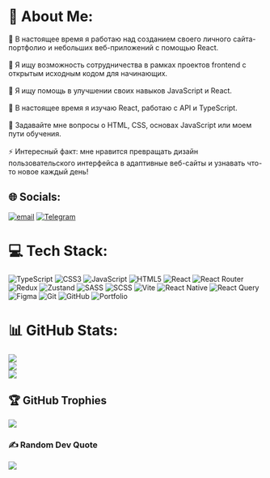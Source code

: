 # 💫 About Me:
🔭 В настоящее время я работаю над созданием своего личного сайта-портфолио и небольших веб-приложений с помощью React.<br><br>👯 Я ищу возможность сотрудничества в рамках проектов frontend с открытым исходным кодом для начинающих.<br><br>🤝 Я ищу помощь в улучшении своих навыков JavaScript и React.<br><br>🌱 В настоящее время я изучаю React, работаю с API и TypeScript.<br><br>💬 Задавайте мне вопросы о HTML, CSS, основах JavaScript или моем пути обучения.<br><br>⚡ Интересный факт: мне нравится превращать дизайн пользовательского интерфейса в адаптивные веб-сайты и узнавать что-то новое каждый день!


## 🌐 Socials:
[![email](https://img.shields.io/badge/Email-D14836?logo=gmail&logoColor=white)](mailto:adilettinadilettin@gmail.com) 
[![Telegram](https://img.shields.io/badge/Telegram-2CA5E0?logo=telegram&logoColor=white)](https://t.me/Adilet_front)

# 💻 Tech Stack:
![TypeScript](https://img.shields.io/badge/typescript-%23007ACC.svg?style=for-the-badge&logo=typescript&logoColor=white) ![CSS3](https://img.shields.io/badge/css3-%231572B6.svg?style=for-the-badge&logo=css3&logoColor=white) ![JavaScript](https://img.shields.io/badge/javascript-%23323330.svg?style=for-the-badge&logo=javascript&logoColor=%23F7DF1E) ![HTML5](https://img.shields.io/badge/html5-%23E34F26.svg?style=for-the-badge&logo=html5&logoColor=white) ![React](https://img.shields.io/badge/react-%2320232a.svg?style=for-the-badge&logo=react&logoColor=%2361DAFB) ![React Router](https://img.shields.io/badge/React_Router-CA4245?style=for-the-badge&logo=react-router&logoColor=white) ![Redux](https://img.shields.io/badge/redux-%23593d88.svg?style=for-the-badge&logo=redux&logoColor=white) ![Zustand](https://img.shields.io/badge/zustand-000000.svg?style=for-the-badge&logo=zustand&logoColor=white) ![SASS](https://img.shields.io/badge/SASS-hotpink.svg?style=for-the-badge&logo=SASS&logoColor=white) ![SCSS](https://img.shields.io/badge/SCSS-hotpink.svg?style=for-the-badge&logo=SASS&logoColor=white) ![Vite](https://img.shields.io/badge/vite-%23646CFF.svg?style=for-the-badge&logo=vite&logoColor=white) ![React Native](https://img.shields.io/badge/react_native-%2320232a.svg?style=for-the-badge&logo=react&logoColor=%2361DAFB) ![React Query](https://img.shields.io/badge/-React%20Query-FF4154?style=for-the-badge&logo=react%20query&logoColor=white) ![Figma](https://img.shields.io/badge/figma-%23F24E1E.svg?style=for-the-badge&logo=figma&logoColor=white) ![Git](https://img.shields.io/badge/git-%23F05033.svg?style=for-the-badge&logo=git&logoColor=white) ![GitHub](https://img.shields.io/badge/github-%23121011.svg?style=for-the-badge&logo=github&logoColor=white) ![Portfolio](https://img.shields.io/badge/Portfolio-%23000000.svg?style=for-the-badge&logo=firefox&logoColor=#FF7139)
# 📊 GitHub Stats:
![](https://github-readme-stats.vercel.app/api?username=Adilet-front&theme=dark&hide_border=false&include_all_commits=false&count_private=false)<br/>
![](https://nirzak-streak-stats.vercel.app/?user=Adilet-front&theme=dark&hide_border=false)<br/>
![](https://github-readme-stats.vercel.app/api/top-langs/?username=Adilet-front&theme=dark&hide_border=false&include_all_commits=false&count_private=false&layout=compact)

## 🏆 GitHub Trophies
![](https://github-profile-trophy.vercel.app/?username=Adilet-front&theme=radical&no-frame=false&no-bg=false&margin-w=4)

### ✍️ Random Dev Quote
![](https://quotes-github-readme.vercel.app/api?type=horizontal&theme=radical)

<!-- Proudly created with GPRM ( https://gprm.itsvg.in ) -->
